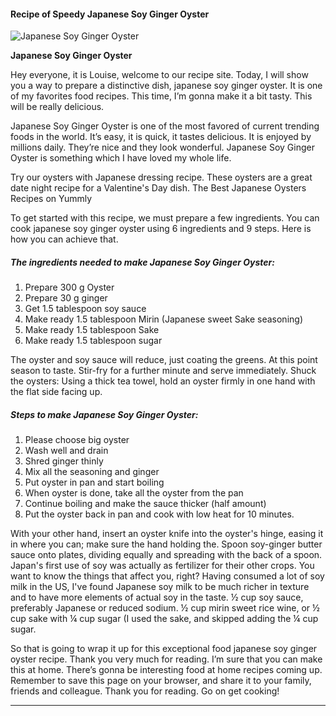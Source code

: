             

#### Recipe of Speedy Japanese Soy Ginger Oyster

![Japanese Soy Ginger Oyster](https://img-global.cpcdn.com/recipes/3c33015edde31e19/751x532cq70/japanese-soy-ginger-oyster-recipe-main-photo.jpg)

**Japanese Soy Ginger Oyster**

Hey everyone, it is Louise, welcome to our recipe site. Today, I will show you a way to prepare a distinctive dish, japanese soy ginger oyster. It is one of my favorites food recipes. This time, I’m gonna make it a bit tasty. This will be really delicious.

Japanese Soy Ginger Oyster is one of the most favored of current trending foods in the world. It’s easy, it is quick, it tastes delicious. It is enjoyed by millions daily. They’re nice and they look wonderful. Japanese Soy Ginger Oyster is something which I have loved my whole life.

Try our oysters with Japanese dressing recipe. These oysters are a great date night recipe for a Valentine's Day dish. The Best Japanese Oysters Recipes on Yummly

To get started with this recipe, we must prepare a few ingredients. You can cook japanese soy ginger oyster using 6 ingredients and 9 steps. Here is how you can achieve that.

##### The ingredients needed to make Japanese Soy Ginger Oyster:

1.  Prepare 300 g Oyster
2.  Prepare 30 g ginger
3.  Get 1.5 tablespoon soy sauce
4.  Make ready 1.5 tablespoon Mirin (Japanese sweet Sake seasoning)
5.  Make ready 1.5 tablespoon Sake
6.  Make ready 1.5 tablespoon sugar

The oyster and soy sauce will reduce, just coating the greens. At this point season to taste. Stir-fry for a further minute and serve immediately. Shuck the oysters: Using a thick tea towel, hold an oyster firmly in one hand with the flat side facing up.

##### Steps to make Japanese Soy Ginger Oyster:

1.  Please choose big oyster
2.  Wash well and drain
3.  Shred ginger thinly
4.  Mix all the seasoning and ginger
5.  Put oyster in pan and start boiling
6.  When oyster is done, take all the oyster from the pan
7.  Continue boiling and make the sauce thicker (half amount)
8.  Put the oyster back in pan and cook with low heat for 10 minutes.

With your other hand, insert an oyster knife into the oyster's hinge, easing it in where you can; make sure the hand holding the. Spoon soy-ginger butter sauce onto plates, dividing equally and spreading with the back of a spoon. Japan's first use of soy was actually as fertilizer for their other crops. You want to know the things that affect you, right? Having consumed a lot of soy milk in the US, I've found Japanese soy milk to be much richer in texture and to have more elements of actual soy in the taste. ½ cup soy sauce, preferably Japanese or reduced sodium. ½ cup mirin sweet rice wine, or ½ cup sake with ¼ cup sugar (I used the sake, and skipped adding the ¼ cup sugar.

So that is going to wrap it up for this exceptional food japanese soy ginger oyster recipe. Thank you very much for reading. I’m sure that you can make this at home. There’s gonna be interesting food at home recipes coming up. Remember to save this page on your browser, and share it to your family, friends and colleague. Thank you for reading. Go on get cooking!

* * *